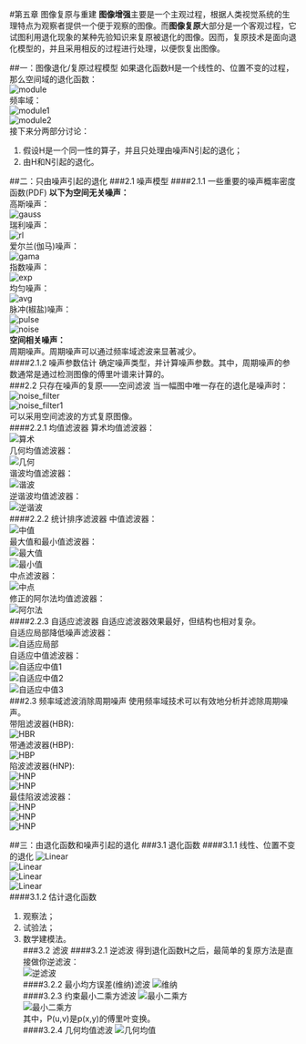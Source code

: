 #第五章 图像复原与重建
**图像增强**主要是一个主观过程，根据人类视觉系统的生理特点为观察者提供一个便于观察的图像。而**图像复原**大部分是一个客观过程，它试图利用退化现象的某种先验知识来复原被退化的图像。因而，复原技术是面向退化模型的，并且采用相反的过程进行处理，以便恢复出图像。  

##一：图像退化/复原过程模型
如果退化函数H是一个线性的、位置不变的过程，那么空间域的退化函数：  
![module](./module.png)  
频率域：  
![module1](./module1.png)  
![module2](./module2.png)  
接下来分两部分讨论：  
1. 假设H是一个同一性的算子，并且只处理由噪声N引起的退化；  
2. 由H和N引起的退化。  

##二：只由噪声引起的退化
###2.1 噪声模型
####2.1.1 一些重要的噪声概率密度函数(PDF)
**以下为空间无关噪声：**  
高斯噪声：  
![gauss](./noise_gauss.png)  
瑞利噪声：  
![rl](./noise_rl.png)  
爱尔兰(伽马)噪声：  
![gama](./noise_gama.png)  
指数噪声：  
![exp](./noise_exp.png)    
均匀噪声：  
![avg](./noise_avg.png)    
脉冲(椒盐)噪声：  
![pulse](./noise_pulse.png)  
![noise](./noise.png)  
**空间相关噪声：**  
周期噪声。周期噪声可以通过频率域滤波来显著减少。    
####2.1.2 噪声参数估计
确定噪声类型，并计算噪声参数。其中，周期噪声的参数通常是通过检测图像的傅里叶谱来计算的。    
###2.2 只存在噪声的复原——空间滤波
当一幅图中唯一存在的退化是噪声时：  
![noise_filter](./noise_filter.png)  
![noise_filter1](./noise_filter1.png)  
可以采用空间滤波的方式复原图像。  
####2.2.1 均值滤波器
算术均值滤波器：  
![算术](./filter_suan.png)  
几何均值滤波器：  
![几何](./filter_geo.png)  
谐波均值滤波器：  
![谐波](./filter_xie.png)  
逆谐波均值滤波器：  
![逆谐波](./filter_ni.png)  
####2.2.2 统计排序滤波器
中值滤波器：  
![中值](./filter_mid.png)  
最大值和最小值滤波器：  
![最大值](./filter_max.png)  
![最小值](./filter_min.png)  
中点滤波器：  
![中点](./filter_middot.png)  
修正的阿尔法均值滤波器：  
![阿尔法](./filter_alpha.png)  
####2.2.3 自适应滤波器
自适应滤波器效果最好，但结构也相对复杂。  
自适应局部降低噪声滤波器：  
![自适应局部](./adapter1.png)  
自适应中值滤波器：  
![自适应中值1](./adapter2.png)  
![自适应中值2](./adapter3.png)  
![自适应中值3](./adapter4.png)  
###2.3 频率域滤波消除周期噪声
使用频率域技术可以有效地分析并滤除周期噪声。  
带阻滤波器(HBR):  
![HBR](./HBR.png)  
带通滤波器(HBP):  
![HBP](./HBP.png)  
陷波滤波器(HNP):  
![HNP](./HNP1.png)  
![HNP](./HNP.png)  
最佳陷波滤波器：  
![HNP](./HNP_best.png)  
![HNP](./HNP_best1.png)  
![HNP](./HNP_best2.png)  

##三：由退化函数和噪声引起的退化
###3.1 退化函数 
####3.1.1 线性、位置不变的退化
![Linear](./Linear.png)  
![Linear](./Linear1.png)  
![Linear](./Linear2.png)  
![Linear](./Linear3.png)  
####3.1.2 估计退化函数
1. 观察法；  
2. 试验法；  
3. 数学建模法。  
###3.2 滤波 
####3.2.1 逆滤波
得到退化函数H之后，最简单的复原方法是直接做你逆滤波：  
![逆滤波](./fre_ni.png)  
####3.2.2 最小均方误差(维纳)滤波
![维纳](./fre_minavg.png)  
####3.2.3 约束最小二乘方滤波
![最小二乘方](./fre_er.png)  
![最小二乘方](./fre_er1.png)  
其中，P(u,v)是p(x,y)的傅里叶变换。  
####3.2.4 几何均值滤波
![几何均值](./fre_geo.png)  
